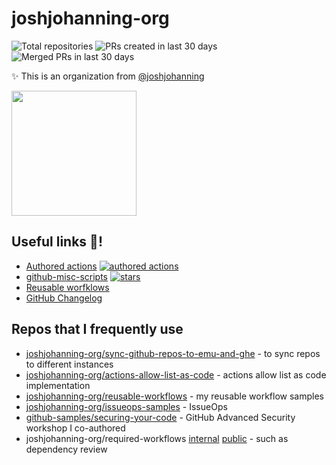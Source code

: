 # joshjohanning-org

<!-- start organization badges -->
![Total repositories](https://img.shields.io/badge/Total%20repositories-398-blue?labelColor=333) ![PRs created in last 30 days](https://img.shields.io/badge/PRs%20created%20in%20last%2030%20days-26-blue?labelColor=333) ![Merged PRs in last 30 days](https://img.shields.io/badge/Merged%20PRs%20in%20last%2030%20days-14-blue?labelColor=333)
<!-- end organization badges -->

✨ This is an organization from [@joshjohanning](https://github.com/joshjohanning)

<img src="https://github.com/joshjohanning-org/.github/assets/19912012/f416c7e9-c5cc-4fae-88ef-98e993aac0ef" width="200" >

## Useful links 🔗!

- [Authored actions](https://github.com/search?q=user%3Ajoshjohanning+topic%3Agithub+topic%3Aactions+fork%3Atrue&type=repositories&s=updated&o=desc&p=1) [![authored actions](https://img.shields.io/endpoint?url=https://raw.githubusercontent.com/joshjohanning/badges/main/authored-actions/action-count.json)][authored-actions]
- [github-misc-scripts](https://github.com/joshjohanning/github-misc-scripts) [![stars](https://img.shields.io/github/stars/joshjohanning/github-misc-scripts?style=flat&logo=github&color=yellow&label=github-misc-scripts%20stars%20★&labelColor=333)][stars]
- [Reusable worfklows](https://github.com/joshjohanning-org/reusable-workflows)
- [GitHub Changelog](https://github.blog/changelog/)

## Repos that I frequently use

- [joshjohanning-org/sync-github-repos-to-emu-and-ghe](https://github.com/joshjohanning-org/sync-github-repos-to-emu-and-ghe) - to sync repos to different instances
- [joshjohanning-org/actions-allow-list-as-code](https://github.com/joshjohanning-org/actions-allow-list-as-code) - actions allow list as code implementation
- [joshjohanning-org/reusable-workflows](https://github.com/joshjohanning-org/reusable-workflows) - my reusable workflow samples
- [joshjohanning-org/issueops-samples](https://github.com/joshjohanning-org/issueops-samples) - IssueOps
- [github-samples/securing-your-code](https://github.com/github-samples/securing-your-code) - GitHub Advanced Security workshop I co-authored
- joshjohanning-org/required-workflows [internal](https://github.com/joshjohanning-org/required-workflows) [public](https://github.com/joshjohanning-org/required-workflows-public) - such as dependency review

[stars]: https://github.com/joshjohanning/github-misc-scripts/stargazers
[authored-actions]: https://github.com/search?q=user%3Ajoshjohanning+topic%3Agithub+topic%3Aactions+fork%3Atrue&type=repositories&s=updated&o=desc&p=1
